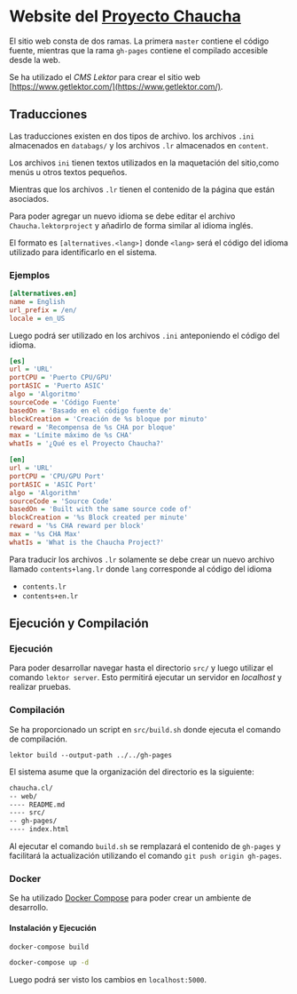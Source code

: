 # Website del [Proyecto Chaucha](https://www.chaucha.cl/)

El sitio web consta de dos ramas. La primera `master` contiene
el código fuente, mientras que la rama `gh-pages` contiene
el compilado accesible desde la web.

Se ha utilizado el *CMS Lektor* para crear el sitio web
[https://www.getlektor.com/](https://www.getlektor.com/).

## Traducciones

Las traducciones existen en dos tipos de archivo.
los archivos `.ini` almacenados en `databags/` y los archivos `.lr`
almacenados en `content`.

Los archivos `ini` tienen textos utilizados en la maquetación del sitio,como menús u otros textos pequeños.

Mientras que los archivos `.lr` tienen el contenido de la página que están asociados.

Para poder agregar un nuevo idioma se debe editar el archivo
`Chaucha.lektorproject` y añadirlo de forma similar al idioma inglés.

El formato es `[alternatives.<lang>]` donde `<lang>` será el código del idioma utilizado para identificarlo en el sistema.

### Ejemplos

```ini
[alternatives.en]
name = English
url_prefix = /en/
locale = en_US
```

Luego podrá ser utilizado en los archivos `.ini` anteponiendo el código del idioma.

```ini
[es]
url = 'URL'
portCPU = 'Puerto CPU/GPU'
portASIC = 'Puerto ASIC'
algo = 'Algoritmo'
sourceCode = 'Código Fuente'
basedOn = 'Basado en el código fuente de'
blockCreation = 'Creación de %s bloque por minuto'
reward = 'Recompensa de %s CHA por bloque'
max = 'Límite máximo de %s CHA'
whatIs = '¿Qué es el Proyecto Chaucha?'

[en]
url = 'URL'
portCPU = 'CPU/GPU Port'
portASIC = 'ASIC Port'
algo = 'Algorithm'
sourceCode = 'Source Code'
basedOn = 'Built with the same source code of'
blockCreation = '%s Block created per minute'
reward = '%s CHA reward per block'
max = '%s CHA Max'
whatIs = 'What is the Chaucha Project?'
```

Para traducir los archivos `.lr` solamente se debe crear un nuevo archivo llamado `contents+lang.lr` donde `lang` corresponde al código del idioma

- `contents.lr`
- `contents+en.lr`

## Ejecución y Compilación

### Ejecución

Para poder desarrollar navegar hasta el directorio `src/` y luego utilizar el comando `lektor server`. Esto permitirá ejecutar un servidor en *localhost* y realizar pruebas.

### Compilación

Se ha proporcionado un script en `src/build.sh` donde ejecuta el comando de compilación.

`lektor build --output-path ../../gh-pages`

El sistema asume que la organización del directorio es la siguiente:

```txt
chaucha.cl/
-- web/
---- README.md
---- src/
-- gh-pages/
---- index.html
```

Al ejecutar el comando `build.sh` se remplazará el contenido de `gh-pages` y facilitará la actualización utilizando el comando `git push origin gh-pages`.

### Docker

Se ha utilizado [Docker Compose](https://docs.docker.com/compose/install/#install-compose) para poder
crear un ambiente de desarrollo.

#### Instalación y Ejecución

```sh
docker-compose build

docker-compose up -d
```

Luego podrá ser visto los cambios en `localhost:5000`.